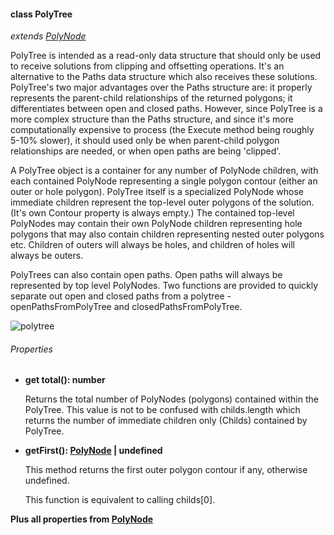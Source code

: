 #### class PolyTree
_extends [PolyNode](./PolyNode.md)_

PolyTree is intended as a read-only data structure that should only be used to receive solutions from clipping and offsetting operations. It's an
alternative to the Paths data structure which also receives these solutions. PolyTree's two major advantages over the Paths structure are: it properly
represents the parent-child relationships of the returned polygons; it differentiates between open and closed paths. However, since PolyTree is a more
complex structure than the Paths structure, and since it's more computationally expensive to process (the Execute method being roughly 5-10% slower), it
should used only be when parent-child polygon relationships are needed, or when open paths are being 'clipped'.

A PolyTree object is a container for any number of PolyNode children, with each contained PolyNode representing a single polygon contour (either an outer
or hole polygon). PolyTree itself is a specialized PolyNode whose immediate children represent the top-level outer polygons of the solution. (It's own
Contour property is always empty.) The contained top-level PolyNodes may contain their own PolyNode children representing hole polygons that may also
contain children representing nested outer polygons etc. Children of outers will always be holes, and children of holes will always be outers.

PolyTrees can also contain open paths. Open paths will always be represented by top level PolyNodes. Two functions are provided to quickly separate out
open and closed paths from a polytree - openPathsFromPolyTree and closedPathsFromPolyTree.

![polytree](https://user-images.githubusercontent.com/6306796/28290312-41613a88-6b46-11e7-8098-e6f1585af71f.png)

###### Properties

* **get total(): number**

    Returns the total number of PolyNodes (polygons) contained within the PolyTree. This value is not to be confused with childs.length which returns the
    number of immediate children only (Childs) contained by PolyTree.

* **getFirst(): [PolyNode](./PolyNode.md) | undefined**

    This method returns the first outer polygon contour if any, otherwise undefined.
    
    This function is equivalent to calling childs[0].

**Plus all properties from [PolyNode](./PolyNode.md)**

